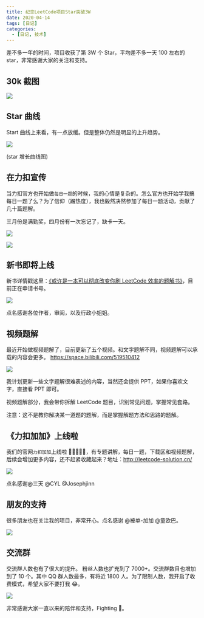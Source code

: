 ```yaml
---
title: 纪念LeetCode项目Star突破3W
date: 2020-04-14
tags: [日记]
categories:
  - [日记, 技术]
---
```


差不多一年的时间，项目收获了第 3W 个 Star，平均差不多一天 100 左右的 star，非常感谢大家的关注和支持。

<!-- more -->

## 30k 截图

![](https://tva1.sinaimg.cn/large/007S8ZIlly1gdvgnu8fk3j30se0kkdgo.jpg)

## Star 曲线

Start 曲线上来看，有一点放缓。但是整体仍然是明显的上升趋势。

![](https://tva1.sinaimg.cn/large/007S8ZIlly1gdvg4gxal4j30rz0gugml.jpg)

(star 增长曲线图)

## 在力扣宣传

当力扣官方也开始做`每日一题`的时候，我的心情是复杂的。怎么官方也开始学我搞每日一题了么？为了信仰（蹭热度），我也毅然决然参加了每日一题活动，贡献了几十篇题解。

三月份是满勤奖，四月份有一次忘记了，缺卡一天。

![](https://tva1.sinaimg.cn/large/007S8ZIlly1gdvjk32fo9j30wl0q97cj.jpg)

![](https://tva1.sinaimg.cn/large/007S8ZIlly1gdvjkp4y7ij307h05mt8p.jpg)

## 新书即将上线

新书详情戳这里：[《或许是一本可以彻底改变你刷 LeetCode 效率的题解书》](https://lucifer.ren/blog/2020/04/07/leetcode-book.intro/)，目前正在申请书号。

![](https://tva1.sinaimg.cn/large/007S8ZIlly1gdvgi7rhf2j30zg0l0wii.jpg)

点名感谢各位作者，审阅，以及行政小姐姐。

## 视频题解

最近开始做视频题解了，目前更新了五个视频。和文字题解不同，视频题解可以承载的内容会更多。 https://space.bilibili.com/519510412

![](https://tva1.sinaimg.cn/large/007S8ZIlly1gdvqb9gqbrj30qd0jrth0.jpg)

我计划更新一些文字题解很难表述的内容，当然还会提供 PPT，如果你喜欢文字，直接看 PPT 即可。

视频题解部分，我会带你拆解 LeetCode 题目，识别常见问题，掌握常见套路。

注意：这不是教你解决某一道题的题解，而是掌握解题方法和思路的题解。

## 《力扣加加》上线啦

我们的官网`力扣加加`上线啦 💐💐💐💐💐，有专题讲解，每日一题，下载区和视频题解，后续会增加更多内容，还不赶紧收藏起来？地址：http://leetcode-solution.cn/

![](https://tva1.sinaimg.cn/large/007S8ZIlly1gdvghq7iygj30z60d040p.jpg)

点名感谢@三天 @CYL @Josephjinn

## 朋友的支持

很多朋友也在关注我的项目，非常开心。点名感谢 @被单-加加 @童欧巴。

![](https://tva1.sinaimg.cn/large/007S8ZIlly1gdvgnjszdwj30tu113ta5.jpg)

## 交流群

交流群人数也有了很大的提升。 粉丝人数也扩充到了 7000+。交流群数目也增加到了 10 个。其中 QQ 群人数最多，有将近 1800 人。为了限制人数，我开启了收费模式，希望大家不要打我 😂。

![](https://tva1.sinaimg.cn/large/007S8ZIlly1gdvgpycnp5j30tk156tah.jpg)

非常感谢大家一直以来的陪伴和支持，Fighting 💪。
